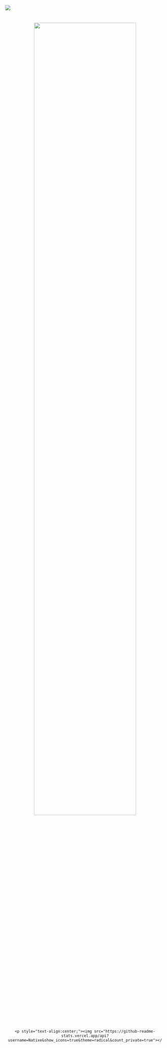 <a href="https://visitcount.itsvg.in">
  <img src="https://visitcount.itsvg.in/api?id=Natixe&label=Visitors&color=6&icon=5&pretty=true" />
</a>
<div align="center">
	<h1><img width="80%" src="https://readme-typing-svg.herokuapp.com?size=30&color=24F7AB&center=true&vCenter=true&lines=👋+Hey%2C+I'm+Natixe!" /></h1>
  <br />

	<p style="text-align:center;"><img src="https://github-readme-stats.vercel.app/api?username=Natixe&show_icons=true&theme=radical&count_private=true"></
